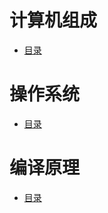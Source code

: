 # 计算机组成
- <a href="ComputerOrganization.md">目录</a>

# 操作系统
- <a href="OperatingSystem.md">目录</a>

# 编译原理
- <a href="Compiler.md">目录</a>
